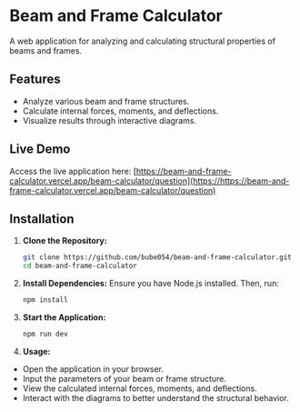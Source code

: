 # Beam and Frame Calculator

A web application for analyzing and calculating structural properties of beams and frames.

## Features

- Analyze various beam and frame structures.
- Calculate internal forces, moments, and deflections.
- Visualize results through interactive diagrams.

## Live Demo

Access the live application here: [https://beam-and-frame-calculator.vercel.app/beam-calculator/question](https://https://beam-and-frame-calculator.vercel.app/beam-calculator/question)

## Installation

1. **Clone the Repository:**

   ```bash
   git clone https://github.com/bube054/beam-and-frame-calculator.git
   cd beam-and-frame-calculator
   ```

2. **Install Dependencies:** Ensure you have Node.js installed. Then, run:

   ```bash
   npm install
   ```

3. **Start the Application:**
   ```bash
   npm run dev
   ```

4.  **Usage:**
- Open the application in your browser.
- Input the parameters of your beam or frame structure.
- View the calculated internal forces, moments, and deflections.
- Interact with the diagrams to better understand the structural behavior.

